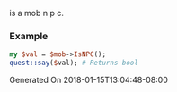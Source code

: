 is a mob n p c.
### Example

```perl
my $val = $mob->IsNPC();
quest::say($val); # Returns bool
```


Generated On 2018-01-15T13:04:48-08:00